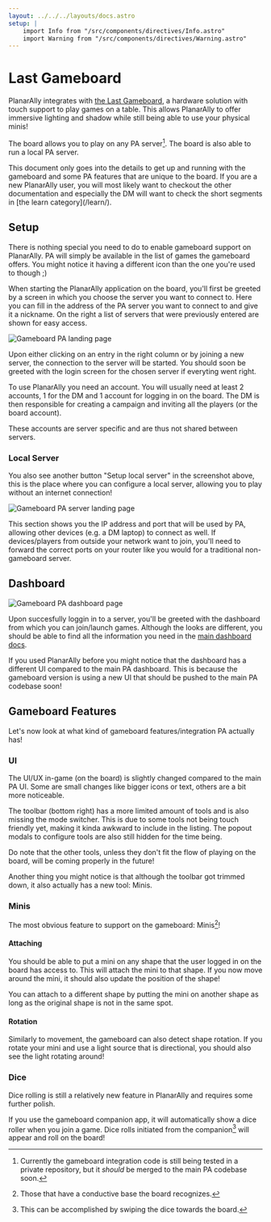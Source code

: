 ```yaml
---
layout: ../../../layouts/docs.astro
setup: |
    import Info from "/src/components/directives/Info.astro"
    import Warning from "/src/components/directives/Warning.astro"
---
```


# Last Gameboard

PlanarAlly integrates with [the Last Gameboard](https://lastgameboard.com/),
a hardware solution with touch support to play games on a table.
This allows PlanarAlly to offer immersive lighting and shadow while still being able to use your physical minis!

The board allows you to play on any PA server[^1].
The board is also able to run a local PA server.

<Info title="New to PlanarAlly?">
This document only goes into the details to get up and running with the gameboard and some PA features that are unique to the board.
If you are a new PlanarAlly user, you will most likely want to checkout the other documentation and especially the DM will want to check the short segments in [the learn category](/learn/).
</Info>

## Setup

There is nothing special you need to do to enable gameboard support on PlanarAlly.
PA will simply be available in the list of games the gameboard offers.
You might notice it having a different icon than the one you're used to though ;)

When starting the PlanarAlly application on the board, you'll first be greeted by a screen in which you choose the server you want to connect to.
Here you can fill in the address of the PA server you want to connect to and give it a nickname.
On the right a list of servers that were previously entered are shown for easy access.

![Gameboard PA landing page](./assets/landing.png "Gameboard PA landing page")

Upon either clicking on an entry in the right column or by joining a new server, the connection to the server will be started.
You should soon be greeted with the login screen for the chosen server if everyting went right.

<Info title="Login accounts">
To use PlanarAlly you need an account. You will usually need at least 2 accounts, 1 for the DM and 1 account for logging in on the board.
The DM is then responsible for creating a campaign and inviting all the players (or the board account).

These accounts are server specific and are thus not shared between servers.
</Info>

### Local Server

You also see another button "Setup local server" in the screenshot above, this is the place where you can configure a local server, allowing you to play without an internet connection!

![Gameboard PA server landing page](./assets/landing-server.png "Gameboard PA server landing page")

This section shows you the IP address and port that will be used by PA, allowing other devices (e.g. a DM laptop) to connect as well.
If devices/players from outside your network want to join, you'll need to forward the correct ports on your router like you would for a traditional non-gameboard server.

## Dashboard

![Gameboard PA dashboard page](./assets/dashboard.png "Gameboard PA dashboard page")

Upon succesfully loggin in to a server, you'll be greeted with the dashboard from which you can join/launch games.
Although the looks are different, you should be able to find all the information you need in the [main dashboard docs](/docs/dashboard/).

<Info title="Dashboard looks">
If you used PlanarAlly before you might notice that the dashboard has a different UI compared to the main PA dashboard.
This is because the gameboard version is using a new UI that should be pushed to the main PA codebase soon!
</Info>

## Gameboard Features

Let's now look at what kind of gameboard features/integration PA actually has!

### UI

The UI/UX in-game (on the board) is slightly changed compared to the main PA UI. Some are small changes like bigger icons or text, others are a bit more noticeable.

The toolbar (bottom right) has a more limited amount of tools and is also missing the mode switcher.
This is due to some tools not being touch friendly yet, making it kinda awkward to include in the listing.
The popout modals to configure tools are also still hidden for the time being.

Do note that the other tools, unless they don't fit the flow of playing on the board, will be coming properly in the future!

Another thing you might notice is that although the toolbar got trimmed down, it also actually has a new tool: Minis.

### Minis

The most obvious feature to support on the gameboard: Minis[^2]!

#### Attaching

You should be able to put a mini on any shape that the user logged in on the board has access to. This will attach the mini to that shape.
If you now move around the mini, it should also update the position of the shape!

You can attach to a different shape by putting the mini on another shape as long as the original shape is not in the same spot.

#### Rotation

Similarly to movement, the gameboard can also detect shape rotation. If you rotate your mini and use a light source that is directional, you should also see the light rotating around!



### Dice

<Warning>
Dice rolling is still a relatively new feature in PlanarAlly and requires some further polish.
</Warning>

If you use the gameboard companion app, it will automatically show a dice roller when you join a game. Dice rolls initiated from the companion[^3] will appear and roll on the board!

[^1]: Currently the gameboard integration code is still being tested in a private repository, but it _should_ be merged to the main PA codebase soon.
[^2]: Those that have a conductive base the board recognizes.
[^3]: This can be accomplished by swiping the dice towards the board.